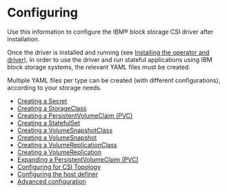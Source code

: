 # Configuring

Use this information to configure the IBM® block storage CSI driver after installation.

Once the driver is installed and running (see [Installing the operator and driver](../installation/install_operator_driver.md)), in order to use the driver and run stateful applications using IBM block storage systems, the relevant YAML files must be created.

Multiple YAML files per type can be created (with different configurations), according to your storage needs.

- [Creating a Secret](creating_secret.md)
- [Creating a StorageClass](creating_volumestorageclass.md)
- [Creating a PersistentVolumeClaim (PVC)](creating_pvc.md)
- [Creating a StatefulSet](creating_statefulset.md)
- [Creating a VolumeSnapshotClass](creating_volumesnapshotclass.md)
- [Creating a VolumeSnapshot](creating_volumesnapshot.md)
- [Creating a VolumeReplicationClass](creating_volumereplicationclass.md)
- [Creating a VolumeReplication](creating_volumereplication.md)
- [Expanding a PersistentVolumeClaim (PVC)](expanding_pvc.md)
- [Configuring for CSI Topology](configuring_topology.md)
- [Configuring the host definer](configuring_hostdefiner.md)
- [Advanced configuration](advanced_configuration.md)